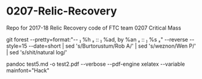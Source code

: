 # 0207-Relic-Recovery

Repo for 2017-18 Relic Recovery code of FTC team 0207 Critical Mass

git forest --pretty=format:"--  %h  ::  %ad, by %an  ::  %s " --reverse --style=15 --date=short | sed 's/Burtorustum/Rob A/' | sed 's/weznon/Wen P/' | sed 's/shit/natural log/'

 pandoc test5.md -o test2.pdf --verbose --pdf-engine xelatex --variable mainfont="Hack"

